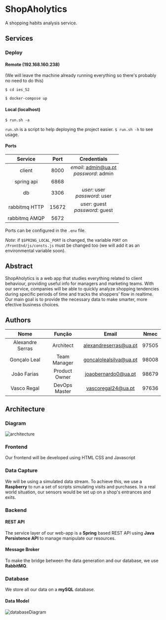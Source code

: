 # ShopAholytics
A shopping habits analysis service.


## Services

### Deploy

#### Remote (192.168.160.238)

(We will leave the machine already running everything so there's probably no need to do this)

```$ cd ies_52```

```$ docker-compose up``` 


#### Local (localhost)

```$ run.sh -a```

```run.sh``` is a script to help deploying the project easier. ```$ run.sh -h``` to see usage.

#### Ports

| Service | Port | Credentials |
| :---: | :---: | :---: |
| client | 8000 | *email*: admin@ua.pt<br /> *password*: admin |
| spring api | 6868 | |
| db | 3306 | *user*: user<br /> *password*: user |
| rabbitmq HTTP | 15672 | *user*: guest<br /> *password*: guest |
| rabbitmq AMQP | 5672 | | 

Ports can be configured in the ```.env``` file.

*Note*: if ```$SPRING_LOCAL_PORT``` is changed, the variable ```PORT``` on ```/FrontEnd/js/consts.js```  must be changed too (we will add it as an environmental variable soon).


## Abstract

ShopAholytics is a web app that studies everything related to client behaviour, providing useful info for managers and marketing teams. With our service, companies will be able to quickly analyze shopping tendencies during specific periods of time and tracks the shoppers' flow in realtime. Our main goal is to provide the necessary data to make smarter, more efective business choices.


## Authors

| Nome | Função | Email | Nmec |
| :---: | :---: | :---: | :---: |
| Alexandre Serras | Architect | alexandreserras@ua.pt | 97505 |
| Gonçalo Leal | Team Manager | goncalolealsilva@ua.pt | 98008 |
| João Farias | Product Owner | joaobernardo0@ua.pt | 98679 |
| Vasco Regal | DevOps Master | vascoregal24@ua.pt | 97636 |


## Architecture

### Diagram

![architecture](Schemas/architecture.png)

### Frontend

Our frontend will be developed using HTML CSS and Javascript

### Data Capture

We will be using a simulated data stream. To achieve this, we use a **Raspberry** to run a set of scripts simulating visits and purchases.
In a real world situation, our sensors would be set up on a shop's entrances and exits.

### Backend

#### REST API

The service layer of our web-app is a **Spring** based REST API using **Java Persistence API** to manage manipulate our resources.

#### Message Broker

To make the bridge between the data generation and our database, we use **RabbitMQ**.

### Database

We store all our data on a **mySQL** database.

#### Data Model

![databaseDiagram](Schemas/database.png)




